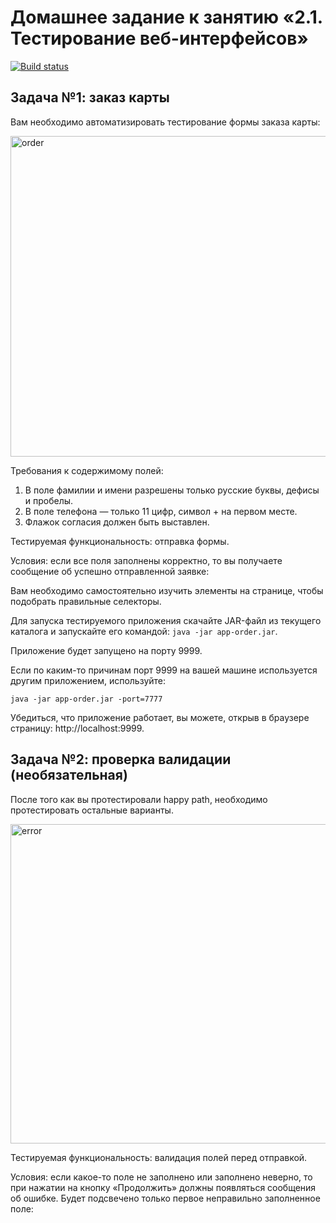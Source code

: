 # Домашнее задание к занятию «2.1. Тестирование веб-интерфейсов»

[![Build status](https://ci.appveyor.com/api/projects/status/85aupp55siit06jy?svg=true)](https://ci.appveyor.com/project/fshakrun/debitcard)


## Задача №1: заказ карты ##

Вам необходимо автоматизировать тестирование формы заказа карты:

<img width="513" alt="order" src="https://user-images.githubusercontent.com/82056292/208099218-3e511b1e-e062-43b7-95a5-7100c3be48a8.png">


Требования к содержимому полей:

1. В поле фамилии и имени разрешены только русские буквы, дефисы и пробелы.
2. В поле телефона — только 11 цифр, символ + на первом месте.
3. Флажок согласия должен быть выставлен.

Тестируемая функциональность: отправка формы.

Условия: если все поля заполнены корректно, то вы получаете сообщение об успешно отправленной заявке:


Вам необходимо самостоятельно изучить элементы на странице, чтобы подобрать правильные селекторы.


Для запуска тестируемого приложения скачайте JAR-файл из текущего каталога и запускайте его командой: `java -jar app-order.jar`.

Приложение будет запущено на порту 9999.

Если по каким-то причинам порт 9999 на вашей машине используется другим приложением, используйте:

`java -jar app-order.jar -port=7777`

Убедиться, что приложение работает, вы можете, открыв в браузере страницу: http://localhost:9999.

## Задача №2: проверка валидации (необязательная) ##

После того как вы протестировали happy path, необходимо протестировать остальные варианты.

<img width="511" alt="error" src="https://user-images.githubusercontent.com/82056292/208099710-5ad8e664-e1d1-454d-ac22-86e3a01db9fe.png">

Тестируемая функциональность: валидация полей перед отправкой.

Условия: если какое-то поле не заполнено или заполнено неверно, то при нажатии на кнопку «Продолжить» должны появляться сообщения об ошибке. Будет подсвечено только первое неправильно заполненное поле:


